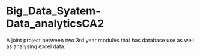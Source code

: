 # Big_Data_Syatem-Data_analyticsCA2
A joint project between two 3rd year modules that has database use as well as analysing excel data.  
